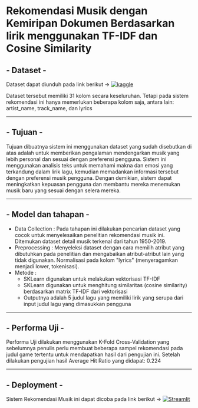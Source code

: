 # Rekomendasi Musik dengan Kemiripan Dokumen Berdasarkan lirik menggunakan TF-IDF dan Cosine Similarity


##  - Dataset -
Dataset dapat diunduh pada link berikut &#8594; [![kaggle](https://img.shields.io/badge/Kaggle-035a7d?style=for-the-badge&logo=kaggle&logoColor=white)](https://www.kaggle.com/datasets/saurabhshahane/music-dataset-1950-to-2019)

Dataset tersebut memiliki 31 kolom secara keseluruhan. Tetapi pada sistem rekomendasi ini hanya memerlukan beberapa kolom saja, antara lain: artist_name, track_name, dan lyrics

---

##  - Tujuan -
Tujuan dibuatnya sistem ini menggunakan dataset yang sudah disebutkan di atas adalah untuk memberikan pengalaman mendengarkan musik yang lebih personal dan sesuai dengan preferensi pengguna. Sistem ini menggunakan analisis teks untuk memahami makna dan emosi yang terkandung dalam lirik lagu, kemudian memadankan informasi tersebut dengan preferensi musik pengguna. Dengan demikian, sistem dapat meningkatkan kepuasan pengguna dan membantu mereka menemukan musik baru yang sesuai dengan selera mereka.

---

##  - Model dan tahapan -
- Data Collection :
  Pada tahapan ini dilakukan pencarian dataset yang cocok untuk menyelesaikan penelitian rekomendasi musik ini. Ditemukan dataset detail musik terkenal dari tahun 1950-2019.
- Preprocessing :
  Menyeleksi dataset dengan cara memilih atribut yang dibutuhkan pada penelitian dan mengabaikan atribut-atribut lain yang tidak digunakan. Normalisasi pada kolom "lyrics" (menyeragamkan menjadi lower, tokenisasi).
- Metode :
  - SKLearn digunakan untuk melakukan vektorisasi TF-IDF
  - SKLearn digunakan untuk menghitung similaritas (cosine similarity) berdasarkan matrix TF-IDF dari vektorisasi
  - Outputnya adalah 5 judul lagu yang memiliki lirik yang serupa dari input judul lagu yang dimasukkan pengguna
  
---

##  - Performa Uji -
Performa Uji dilakukan menggunakan K-Fold Cross-Validation yang sebelumnya penulis perlu membuat beberapa sampel rekomendasi pada judul game tertentu untuk mendapatkan hasil dari pengujian ini. Setelah dilakukan pengujian hasil Average Hit Ratio yang didapat: 0.224

---

##  - Deployment -
Sistem Rekomendasi Musik ini dapat dicoba pada link berikut &#8594; [![Streamlit](https://img.shields.io/badge/Streamlit-FF4B4B?style=for-the-badge&logo=streamlit&logoColor=white)](https://widhibagoes-song-recommendation-app-1esqhr.streamlit.app/)
